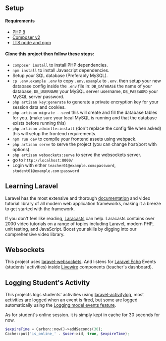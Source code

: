 ## Setup

#### Requirements

-   [PHP 8](https://www.php.net/downloads.php)
-   [Composer v2](https://getcomposer.org/download/)
-   [LTS node and npm](https://nodejs.org/en/)

#### Clone this project then follow these steps:

-   `composer install` to install PHP dependencies.
-   `npm install` to install Javascript dependencies.
-   Setup your SQL database (Preferably MySQL).
-   `cp .env.example .env` to copy `.env.example` to `.env`. then setup your new database config inside the `.env` file in: `DB_DATABASE` the name of your database, `DB_USERNAME` your MySQL server username, `DB_PASSWORD` your MySQL server password.
-   `php artisan key:generate` to generate a private encryption key for your session data and cookies.
-   `php artisan migrate --seed` this will create and fill the database tables for you. (make sure your local MySQL is running and that the database exists before running this)
-   `php artisan adminlte:install` (don't replace the config file when asked) this will setup the frontend requirements.
-   `npm run dev` to compile your frontend assets using webpack.
-   `php artisan serve` to serve the project (you can change host/port with options).
-   `php artisan websockets:serve` to serve the websockets server.
-   go to `http://localhost:8000/`
-   Login with either `teacher01@example.com:password`, `student01@example.com:password`

## Learning Laravel

Laravel has the most extensive and thorough [documentation](https://laravel.com/docs) and video tutorial library of all modern web application frameworks, making it a breeze to get started with the framework.

If you don't feel like reading, [Laracasts](https://laracasts.com) can help. Laracasts contains over 2000 video tutorials on a range of topics including Laravel, modern PHP, unit testing, and JavaScript. Boost your skills by digging into our comprehensive video library.

## Websockets

This project uses [laravel-websockets](https://beyondco.de/docs/laravel-websockets/getting-started/introduction). And listens for [Laravel Echo](https://laravel.com/docs/9.x/broadcasting#client-side-installation) Events (students' activities) inside [Livewire](https://laravel-livewire.com/docs/2.x/laravel-echo#listeners) components (teacher's dashboard).

## Logging Student's Activity

This projects logs students' activities using [laravel-activitylog](https://spatie.be/docs/laravel-activitylog/v4/introduction), most activities are logged when an event is fired, but some are logged automatically using the [Logging model events feature](https://spatie.be/docs/laravel-activitylog/v4/advanced-usage/logging-model-events).

As for student's online session. it is simply kept in cache for 30 seconds for now.

```php
$expireTime = Carbon::now()->addSeconds(30);
Cache::put('is_online_' . $user->id, true, $expireTime);
```
